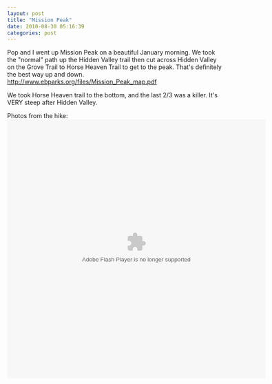 ```yaml
---
layout: post
title: "Mission Peak"
date: 2010-08-30 05:16:39
categories: post
---
```

Pop and I went up Mission Peak on a beautiful January morning. We took the "normal" path up the Hidden Valley trail then cut across Hidden Valley on the Grove Trail to Horse Heaven Trail to get to the peak. That's definitely the best way up and down.
http://www.ebparks.org/files/Mission_Peak_map.pdf

We took Horse Heaven trail to the bottom, and the last 2/3 was a killer.  It's VERY steep after Hidden Valley.

Photos from the hike:
<object width="600" height="600"> <param name="flashvars" value="offsite=true&lang=en-us&page_show_url=%2Fphotos%2Fthenobot%2Fsets%2F72157623339383864%2Fshow%2F&page_show_back_url=%2Fphotos%2Fthenobot%2Fsets%2F72157623339383864%2F&set_id=72157623339383864&jump_to="></param> <param name="movie" value="http://www.flickr.com/apps/slideshow/show.swf?v=71649"></param> <param name="allowFullScreen" value="true"></param><embed type="application/x-shockwave-flash" src="http://www.flickr.com/apps/slideshow/show.swf?v=71649" allowFullScreen="true" flashvars="offsite=true&lang=en-us&page_show_url=%2Fphotos%2Fthenobot%2Fsets%2F72157623339383864%2Fshow%2F&page_show_back_url=%2Fphotos%2Fthenobot%2Fsets%2F72157623339383864%2F&set_id=72157623339383864&jump_to=" width="600" height="600"></embed></object>
